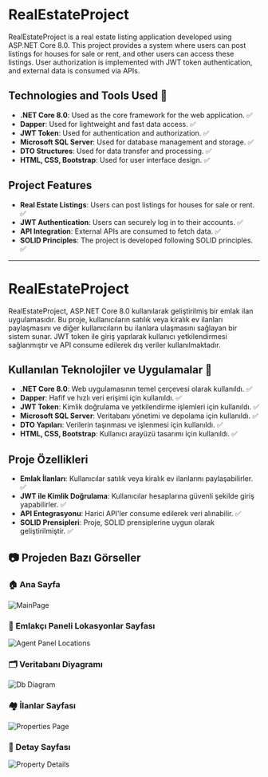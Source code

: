 # RealEstateProject

RealEstateProject is a real estate listing application developed using ASP.NET Core 8.0. This project provides a system where users can post listings for houses for sale or rent, and other users can access these listings. User authorization is implemented with JWT token authentication, and external data is consumed via APIs.

## Technologies and Tools Used 🤖

- **.NET Core 8.0**: Used as the core framework for the web application. ✅  
- **Dapper**: Used for lightweight and fast data access. ✅  
- **JWT Token**: Used for authentication and authorization. ✅  
- **Microsoft SQL Server**: Used for database management and storage. ✅  
- **DTO Structures**: Used for data transfer and processing. ✅  
- **HTML, CSS, Bootstrap**: Used for user interface design. ✅  

## Project Features

- **Real Estate Listings**: Users can post listings for houses for sale or rent. ✅  
- **JWT Authentication**: Users can securely log in to their accounts. ✅  
- **API Integration**: External APIs are consumed to fetch data. ✅  
- **SOLID Principles**: The project is developed following SOLID principles. ✅  

---

# RealEstateProject

RealEstateProject, ASP.NET Core 8.0 kullanılarak geliştirilmiş bir emlak ilan uygulamasıdır. Bu proje, kullanıcıların satılık veya kiralık ev ilanları paylaşmasını ve diğer kullanıcıların bu ilanlara ulaşmasını sağlayan bir sistem sunar. JWT token ile giriş yapılarak kullanıcı yetkilendirmesi sağlanmıştır ve API consume edilerek dış veriler kullanılmaktadır.

## Kullanılan Teknolojiler ve Uygulamalar 🤖

- **.NET Core 8.0**: Web uygulamasının temel çerçevesi olarak kullanıldı. ✅  
- **Dapper**: Hafif ve hızlı veri erişimi için kullanıldı. ✅  
- **JWT Token**: Kimlik doğrulama ve yetkilendirme işlemleri için kullanıldı. ✅  
- **Microsoft SQL Server**: Veritabanı yönetimi ve depolama için kullanıldı. ✅  
- **DTO Yapıları**: Verilerin taşınması ve işlenmesi için kullanıldı. ✅  
- **HTML, CSS, Bootstrap**: Kullanıcı arayüzü tasarımı için kullanıldı. ✅  

## Proje Özellikleri

- **Emlak İlanları**: Kullanıcılar satılık veya kiralık ev ilanlarını paylaşabilirler. ✅  
- **JWT ile Kimlik Doğrulama**: Kullanıcılar hesaplarına güvenli şekilde giriş yapabilirler. ✅  
- **API Entegrasyonu**: Harici API'ler consume edilerek veri alınabilir. ✅  
- **SOLID Prensipleri**: Proje, SOLID prensiplerine uygun olarak geliştirilmiştir. ✅

## 📷 Projeden Bazı Görseller

### 🏠 Ana Sayfa
![MainPage](https://raw.githubusercontent.com/miractrkylmz/RealEstate-Dapper-WebAPI-NetCore8.0/master/RealEstate_Dapper_UI/wwwroot/ProjectScreenShots/MainPage.png)

### 🧭 Emlakçı Paneli Lokasyonlar Sayfası
![Agent Panel Locations](https://raw.githubusercontent.com/miractrkylmz/RealEstate-Dapper-WebAPI-NetCore8.0/master/RealEstate_Dapper_UI/wwwroot/ProjectScreenShots/agentPanelLocations.png)

### 🗂️ Veritabanı Diyagramı
![Db Diagram](https://raw.githubusercontent.com/miractrkylmz/RealEstate-Dapper-WebAPI-NetCore8.0/master/RealEstate_Dapper_UI/wwwroot/ProjectScreenShots/dbDiagram.png)

### 🏘️ İlanlar Sayfası
![Properties Page](https://raw.githubusercontent.com/miractrkylmz/RealEstate-Dapper-WebAPI-NetCore8.0/master/RealEstate_Dapper_UI/wwwroot/ProjectScreenShots/propertiesPage.png)

### 📝 Detay Sayfası
![Property Details](https://raw.githubusercontent.com/miractrkylmz/RealEstate-Dapper-WebAPI-NetCore8.0/master/RealEstate_Dapper_UI/wwwroot/ProjectScreenShots/propertyDetails.png)
